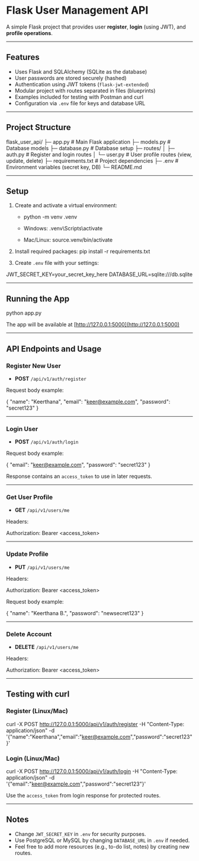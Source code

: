 # Flask User Management API

A simple Flask project that provides user **register**, **login** (using JWT), and **profile operations**.

---

## Features

- Uses Flask and SQLAlchemy (SQLite as the database)
- User passwords are stored securely (hashed)
- Authentication using JWT tokens (`flask-jwt-extended`)
- Modular project with routes separated in files (blueprints)
- Examples included for testing with Postman and curl
- Configuration via `.env` file for keys and database URL

---

## Project Structure
flask_user_api/
├─ app.py # Main Flask application
├─ models.py # Database models
├─ database.py # Database setup
├─ routes/
│ ├─ auth.py # Register and login routes
│ └─ user.py # User profile routes (view, update, delete)
├─ requirements.txt # Project dependencies
├─ .env # Environment variables (secret key, DB)
└─ README.md



---

## Setup

1. Create and activate a virtual environment:

      - python -m venv .venv

      - Windows:
         .venv\Scripts\activate

      - Mac/Linux:
         source.venv/bin/activate


2. Install required packages:
   pip install -r requirements.txt


3. Create `.env` file with your settings:

JWT_SECRET_KEY=your_secret_key_here
DATABASE_URL=sqlite:///db.sqlite


---

## Running the App

python app.py



The app will be available at [http://127.0.0.1:5000](http://127.0.0.1:5000)

---

## API Endpoints and Usage

### Register New User

- **POST** `/api/v1/auth/register`

Request body example:

{
"name": "Keerthana",
"email": "keer@example.com",
"password": "secret123"
}


---

### Login User

- **POST** `/api/v1/auth/login`

Request body example:

{
"email": "keer@example.com",
"password": "secret123"
}


Response contains an `access_token` to use in later requests.

---

### Get User Profile

- **GET** `/api/v1/users/me`

Headers:

Authorization: Bearer <access_token>


---

### Update Profile

- **PUT** `/api/v1/users/me`

Headers:

Authorization: Bearer <access_token>


Request body example:

{
"name": "Keerthana B.",
"password": "newsecret123"
}


---

### Delete Account

- **DELETE** `/api/v1/users/me`

Headers:

Authorization: Bearer <access_token>

---

## Testing with curl

### Register (Linux/Mac)

curl -X POST http://127.0.0.1:5000/api/v1/auth/register
-H "Content-Type: application/json"
-d '{"name":"Keerthana","email":"keer@example.com","password":"secret123"}'



### Login (Linux/Mac)

curl -X POST http://127.0.0.1:5000/api/v1/auth/login
-H "Content-Type: application/json"
-d '{"email":"keer@example.com","password":"secret123"}'


Use the `access_token` from login response for protected routes.

---

## Notes

- Change `JWT_SECRET_KEY` in `.env` for security purposes.
- Use PostgreSQL or MySQL by changing `DATABASE_URL` in `.env` if needed.
- Feel free to add more resources (e.g., to-do list, notes) by creating new routes.
